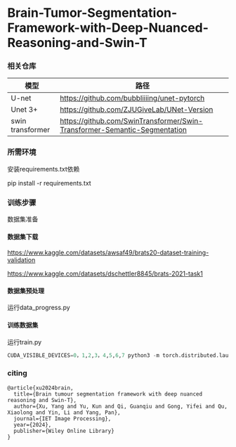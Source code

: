 # Brain-Tumor-Segmentation-Framework-with-Deep-Nuanced-Reasoning-and-Swin-T

### 相关仓库

| 模型             | 路径                                                         |
| ---------------- | ------------------------------------------------------------ |
| U-net            | https://github.com/bubbliiiing/unet-pytorch                  |
| Unet 3+          | https://github.com/ZJUGiveLab/UNet-Version                   |
| swin transformer | https://github.com/SwinTransformer/Swin-Transformer-Semantic-Segmentation |

### 所需环境

安装requirements.txt依赖

pip install -r requirements.txt

### 训练步骤

数据集准备

#### 数据集下载

https://www.kaggle.com/datasets/awsaf49/brats20-dataset-training-validation

https://www.kaggle.com/datasets/dschettler8845/brats-2021-task1

#### 数据集预处理

运行data_progress.py

#### 训练数据集

运行train.py

```python
CUDA_VISIBLE_DEVICES=0，1,2,3，4,5,6,7 python3 -m torch.distributed.launch --nproc_per_node 8 --master_port 20003 train.py
```

### citing

```
@article{xu2024brain,
  title={Brain tumour segmentation framework with deep nuanced reasoning and Swin-T},
  author={Xu, Yang and Yu, Kun and Qi, Guanqiu and Gong, Yifei and Qu, Xiaolong and Yin, Li and Yang, Pan},
  journal={IET Image Processing},
  year={2024},
  publisher={Wiley Online Library}
}
```





